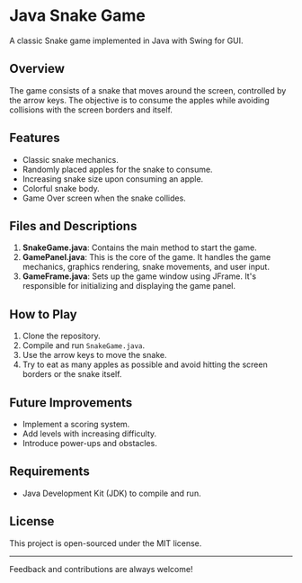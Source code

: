 # Java Snake Game

A classic Snake game implemented in Java with Swing for GUI.

## Overview

The game consists of a snake that moves around the screen, controlled by the arrow keys. The objective is to consume the apples while avoiding collisions with the screen borders and itself.

## Features

- Classic snake mechanics.
- Randomly placed apples for the snake to consume.
- Increasing snake size upon consuming an apple.
- Colorful snake body.
- Game Over screen when the snake collides.

## Files and Descriptions

1. **SnakeGame.java**: Contains the main method to start the game.
2. **GamePanel.java**: This is the core of the game. It handles the game mechanics, graphics rendering, snake movements, and user input.
3. **GameFrame.java**: Sets up the game window using JFrame. It's responsible for initializing and displaying the game panel.

## How to Play

1. Clone the repository.
2. Compile and run `SnakeGame.java`.
3. Use the arrow keys to move the snake.
4. Try to eat as many apples as possible and avoid hitting the screen borders or the snake itself.

## Future Improvements

- Implement a scoring system.
- Add levels with increasing difficulty.
- Introduce power-ups and obstacles.

## Requirements

- Java Development Kit (JDK) to compile and run.

## License

This project is open-sourced under the MIT license.

---

Feedback and contributions are always welcome!
